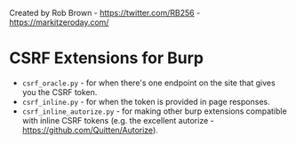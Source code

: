 Created by Rob Brown - https://twitter.com/RB256 - https://markitzeroday.com/

# CSRF Extensions for Burp

- `csrf_oracle.py` - for when there's one endpoint on the site that gives you the CSRF token.
- `csrf_inline.py` - for when the token is provided in page responses.
- `csrf_inline_autorize.py` - for making other burp extensions compatible with inline CSRF tokens (e.g. the excellent autorize - https://github.com/Quitten/Autorize).
